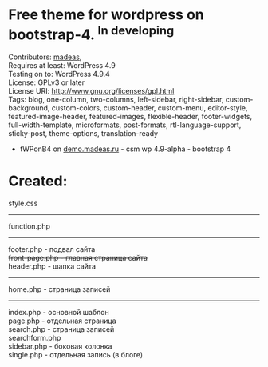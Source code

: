 # Free theme for wordpress on bootstrap-4. <sup>In developing</sup>

Contributors: <a href="https://github.com/Madeas">madeas</a>, 
<br />Requires at least: WordPress 4.9<br />
Testing on to: WordPress 4.9.4<br />
License: GPLv3 or later<br />
License URI: http://www.gnu.org/licenses/gpl.html<br />
Tags: blog, one-column, two-columns, left-sidebar, right-sidebar, custom-background, custom-colors, custom-header, custom-menu, editor-style, featured-image-header, featured-images, flexible-header, footer-widgets, full-width-template, microformats, post-formats, rtl-language-support, sticky-post, theme-options, translation-ready

* tWPonB4 on <a href="http://demo.madeas.ru/" title="">demo.madeas.ru</a> - csm wp 4.9-alpha - bootstrap 4

# Created:

style.css
____________
function.php
____________
footer.php - подвал сайта<br />
<s>front-page.php - главная страница сайта<br /></s>
header.php - шапка сайта
____________
home.php - страница записей<br />
____________
index.php - основной шаблон<br />
page.php - отдельная страница<br />
search.php - страница записей<br />
searchform.php<br />
sidebar.php - боковая колонка<br />
single.php - отдельная запись (в блоге)

